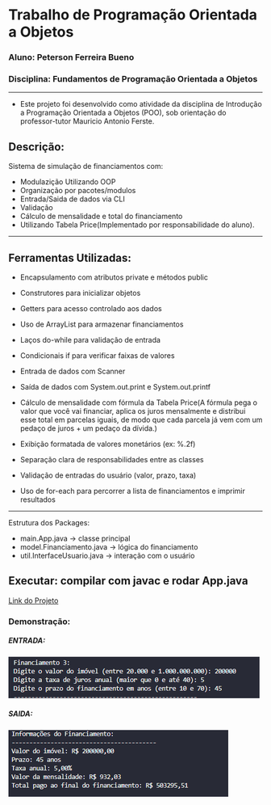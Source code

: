 # Trabalho de Programação Orientada a Objetos

### Aluno: Peterson Ferreira Bueno
### Disciplina: Fundamentos de Programação Orientada a Objetos
---
- Este projeto foi desenvolvido como atividade da disciplina de Introdução a Programação Orientada a Objetos (POO),
sob orientação do professor-tutor Mauricio Antonio Ferste.

## Descrição:
Sistema de simulação de financiamentos com:
- Modulazição Utilizando OOP
- Organização por pacotes/modulos
- Entrada/Saida de dados via CLI
- Validação
- Cálculo de mensalidade e total do financiamento
- Utilizando Tabela Price(Implementado por responsabilidade do aluno).
---
## Ferramentas Utilizadas: 

* Encapsulamento com atributos private e métodos public

* Construtores para inicializar objetos

* Getters para acesso controlado aos dados

* Uso de ArrayList para armazenar financiamentos

* Laços do-while para validação de entrada

* Condicionais if para verificar faixas de valores

* Entrada de dados com Scanner

* Saída de dados com System.out.print e System.out.printf

* Cálculo de mensalidade com fórmula da Tabela Price(A fórmula pega o valor que você vai financiar, aplica os juros mensalmente e distribui esse total em parcelas iguais, de modo que cada parcela já vem com um pedaço de juros + um pedaço da dívida.)

* Exibição formatada de valores monetários (ex: %.2f)

* Separação clara de responsabilidades entre as classes

* Validação de entradas do usuário (valor, prazo, taxa)

* Uso de for-each para percorrer a lista de financiamentos e imprimir resultados
---
Estrutura dos Packages:
- main.App.java → classe principal
- model.Financiamento.java → lógica do financiamento
- util.InterfaceUsuario.java → interação com o usuário

Executar: compilar com javac e rodar App.java
---

[Link do Projeto](https://github.com/peter-bueno/Sistema-Financeiro.git)
### Demonstração:

##### ENTRADA:  

![Img demonstracao 1](assets/demonstracao1.png) 


##### SAIDA: 

![Img demonstracao 2](assets/demonstracao2.png) 


